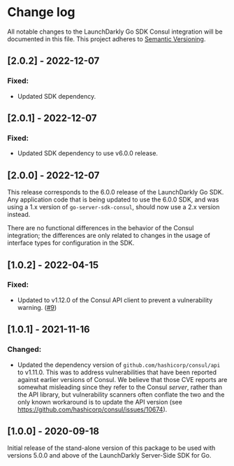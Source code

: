 # Change log

All notable changes to the LaunchDarkly Go SDK Consul integration will be documented in this file. This project adheres to [Semantic Versioning](http://semver.org).

## [2.0.2] - 2022-12-07
### Fixed:
- Updated SDK dependency.

## [2.0.1] - 2022-12-07
### Fixed:
- Updated SDK dependency to use v6.0.0 release.

## [2.0.0] - 2022-12-07
This release corresponds to the 6.0.0 release of the LaunchDarkly Go SDK. Any application code that is being updated to use the 6.0.0 SDK, and was using a 1.x version of `go-server-sdk-consul`, should now use a 2.x version instead.

There are no functional differences in the behavior of the Consul integration; the differences are only related to changes in the usage of interface types for configuration in the SDK.

## [1.0.2] - 2022-04-15
### Fixed:
- Updated to v1.12.0 of the Consul API client to prevent a vulnerability warning. ([#9](https://github.com/launchdarkly/go-server-sdk-consul/issues/9))

## [1.0.1] - 2021-11-16
### Changed:
- Updated the dependency version of `github.com/hashicorp/consul/api` to v1.11.0. This was to address vulnerabilities that have been reported against earlier versions of Consul. We believe that those CVE reports are somewhat misleading since they refer to the Consul _server_, rather than the API library, but vulnerability scanners often conflate the two and the only known workaround is to update the API version (see https://github.com/hashicorp/consul/issues/10674).

## [1.0.0] - 2020-09-18
Initial release of the stand-alone version of this package to be used with versions 5.0.0 and above of the LaunchDarkly Server-Side SDK for Go.
